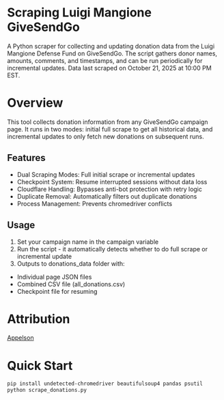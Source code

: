 # Scraping Luigi Mangione GiveSendGo
A Python scraper for collecting and updating donation data from the Luigi Mangione Defense Fund on GiveSendGo. The script gathers donor names, amounts, comments, and timestamps, and can be run periodically for incremental updates. Data last scraped on October 21, 2025 at 10:00 PM EST.

# Overview
This tool collects donation information from any GiveSendGo campaign page. It runs in two modes: initial full scrape to get all historical data, and incremental updates to only fetch new donations on subsequent runs.

## Features
- Dual Scraping Modes: Full initial scrape or incremental updates
- Checkpoint System: Resume interrupted sessions without data loss
- Cloudflare Handling: Bypasses anti-bot protection with retry logic
- Duplicate Removal: Automatically filters out duplicate donations
- Process Management: Prevents chromedriver conflicts

## Usage
1. Set your campaign name in the campaign variable
2. Run the script - it automatically detects whether to do full scrape or incremental update
3. Outputs to donations_data folder with:
 - Individual page JSON files
 - Combined CSV file (all_donations.csv)
 - Checkpoint file for resuming

# Attribution
[Appelson](https://github.com/appelson/Scraping_GiveSendGo/)

# Quick Start
```bash
pip install undetected-chromedriver beautifulsoup4 pandas psutil
python scrape_donations.py
